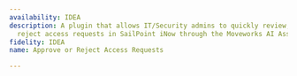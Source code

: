 ```yaml
---
availability: IDEA
description: A plugin that allows IT/Security admins to quickly review, approve or
  reject access requests in SailPoint iNow through the Moveworks AI Assistant.
fidelity: IDEA
name: Approve or Reject Access Requests

---
```


